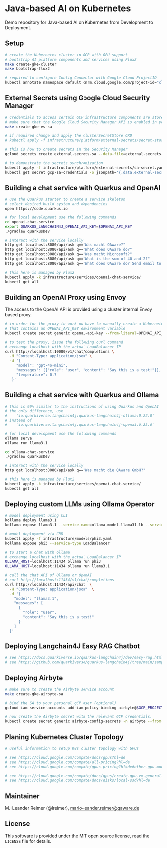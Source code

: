 # Java-based AI on Kubernetes

Demo repository for Java-based AI on Kubernetes from Development to Deployment.

## Setup

```bash
# create the Kubernetes cluster in GCP with GPU support
# bootstrap AI platform components and services using Flux2
make create-gke-cluster
make bootstrap-flux2

# required to configure Config Connector with Google Cloud ProjectID
kubectl annotate namespace default cnrm.cloud.google.com/project-id="cloud-native-experience-lab"
```

## External Secrets using Google Cloud Security Manager

```bash
# credentials to access certain GCP infrastructure components are stored externally
# make sure that the Google Cloud Security Manager API is enabled in your project
make create-gke-es-sa

# if required change and apply the ClusterSecretStore CRD
# kubectl apply -f infrastructure/platform/external-secrets/secret-store.yaml

# this is how to create secrets in the Security Manager
gcloud secrets create external-secrets-sa --data-file=external-secrets-sa.json --replication-policy=automatic

# to demonstrate the secrets synchronization
kubectl apply -f infrastructure/platform/external-secrets/sa-secret.yaml
kubectl get secret gcp-sa-credentials -o jsonpath='{.data.external-secrets-sa\.json}' | base64 -d
```

## Building a chat service with Quarkus and OpenAI

```bash
# use the Quarkus starter to create a service skeleton
# select desired build system and dependencies
open https://code.quarkus.io

# for local development use the following commands 
cd openai-chat-service
export QUARKUS_LANGCHAIN4J_OPENAI_API_KEY=$OPENAI_API_KEY
./gradlew quarkusDev

# interact with the service locally
http get localhost:8080/api/ask q=="Was macht QAware?"
http get localhost:8080/api/ask q=="What does QAware do?"
http get localhost:8080/api/ask q=="Was macht Microsoft?"
http get localhost:8080/api/ask q=="What is the sum of 40 and 2?"
http get localhost:8080/api/ask q=="What does QAware do? Send email to mlr@qaware.de with subject Information and response as message."

# this here is managed by Flux2
kubectl apply -k infrastructure/services/openai-chat-service/
kubectl get all
```

## Building an OpenAI Proxy using Envoy

The access to the OpenAI API is provided using a cluster internal Envoy based proxy.

```bash
# in order for the proxy to work ou have to manually create a Kubernetes secret
# that contains an OPENAI_API_KEY environment variable
kubectl create secret generic openai-api-key --from-literal=OPENAI_API_KEY=$OPENAI_API_KEY

# to test the proxy, issue the following curl command
# exchange localhost with the actual LoadBalancer IP
curl http://localhost:10000/v1/chat/completions \
  -H "Content-Type: application/json" \
  -d '{
     "model": "gpt-4o-mini",
     "messages": [{"role": "user", "content": "Say this is a test!"}],
     "temperature": 0.7
   }'
```

## Building a chat service with Quarkus and Ollama

```bash
# this is 99% similar to the instructions of using Quarkus and OpenAI
# the only difference, use
#    'io.quarkiverse.langchain4j:quarkus-langchain4j-ollama:0.22.0'
# instead of 
#    'io.quarkiverse.langchain4j:quarkus-langchain4j-openai:0.22.0'

# for local development use the following commands 
ollama serve
ollama run llama3.1

cd ollama-chat-service
./gradlew quarkusDev

# interact with the service locally
http get localhost:8080/api/ask q=="Was macht die QAware GmbH?"

# this here is managed by Flux2
kubectl apply -k infrastructure/services/openai-chat-service/
kubectl get all
```

## Deploying custom LLMs using Ollama Operator

```bash
# model deployment using CLI
kollama deploy llama3.1
kollama expose llama3.1 --service-name=ollama-model-llama31-lb --service-type=LoadBalancer

# model deployment via CRD
kubectl apply -f infrastructure/models/phi3.yaml
kollama expose phi3 --service-type LoadBalancer

# to start a chat with ollama
# exchange localhost with the actual LoadBalancer IP
OLLAMA_HOST=localhost:11434 ollama run phi3
OLLAMA_HOST=localhost:11434 ollama run llama3.1

# call the chat API of Ollama or OpenAI
# curl http://localhost:11434/v1/chat/completions
curl http://localhost:11434/api/chat  \
  -H "Content-Type: application/json"  \
  -d '{
    "model": "llama3.1",
    "messages": [
      {
        "role": "user",
        "content": "Say this is a test!"
      }
    ]
  }'
```

## Deploying Langchain4J Easy RAG Chatbot

```bash
# see https://docs.quarkiverse.io/quarkus-langchain4j/dev/easy-rag.html
# see https://github.com/quarkiverse/quarkus-langchain4j/tree/main/samples/chatbot-easy-rag
```

## Deploying Airbyte

```bash
# make sure to create the Airbyte service account
make create-gke-airbyte-sa

# bind the SA to your personal gCP user (optional)
gcloud iam service-accounts add-iam-policy-binding airbyte@$GCP_PROJECT.iam.gserviceaccount.com --member="user:mario-leander.reimer@qaware.de" --role="roles/iam.serviceAccountUser"

# now create the Airbyte secret with the relevant GCP credentials.
kubectl create secret generic airbyte-config-secrets -n airbyte --from-file=airbyte.json
```

## Planing Kubernetes Cluster Topology

```bash
# useful information to setup K8s cluster topology with GPUs

# see https://cloud.google.com/compute/docs/gpus?hl=de
# see https://cloud.google.com/compute/all-pricing?hl=de
# see https://cloud.google.com/compute/gpus-pricing?hl=de#other-gpu-models

# see https://cloud.google.com/compute/docs/gpus/create-gpu-vm-general-purpose?hl=de
# see https://cloud.google.com/compute/docs/disks/local-ssd?hl=de
```

## Maintainer

M.-Leander Reimer (@lreimer), <mario-leander.reimer@qaware.de>

## License

This software is provided under the MIT open source license, read the `LICENSE`
file for details.
